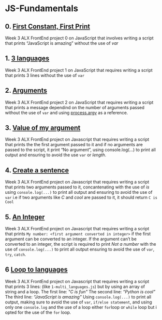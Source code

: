 # JS-Fundamentals

## 0. [First Constant, First Print](https://github.com/The-Motolani/JS-Fundamentals/blob/main/0-javascript_is_amazing.js)
Week 3 ALX FrontEnd project 0 on JavaScript that involves writing a script that prints “JavaScript is amazing” without the use of *var*

## 1. [3 languages](https://github.com/The-Motolani/JS-Fundamentals/blob/main/1-multi_languages.js)
Week 3 ALX FrontEnd project 1 on JavaScript that requires writing a script that prints 3 lines without the use of `var`

## 2. [Arguments](https://github.com/The-Motolani/JS-Fundamentals/blob/main/2-arguments.js)
Week 3 ALX FrontEnd project 2 on JavaScript that requires writing a script that prints a message dependind on the number of arguments passed without the use of `var` and using [process.argv](https://nodejs.org/api/process.html#process_process_argv) as a reference.

## 3. [Value of my argument](https://github.com/The-Motolani/JS-Fundamentals/blob/main/3-value_argument.js)
Week 3 ALX FrontEnd project on Javascript that requires writing a script that prints the  the first argument passed to it and if no arguments are passed to the script, it print “No argument”, using console.log(...) to print all output and ensuring to avoid the use `var` or *length*.

## 4. [Create a sentence](https://github.com/The-Motolani/JS-Fundamentals/blob/main/4-concat.js)
Week 3 ALX FrontEnd project on Javascript that requires writing a script that prints two arguments passed to it, concantenating with the use of *is* using `console.log(...)` to print all output and ensuring to avoid the use of `var` i.e if two arguments like *C* and *cool* are passed to it, it should return `C is Cool`

## 5. [An Integer](https://github.com/The-Motolani/JS-Fundamentals/blob/main/5-to_integer.js)
Week 3 ALX FrontEnd project on Javascript that requires writing a script that prints `My number: <first argument converted in integer>` if the first argument can be converted to an integer. If the argument can’t be converted to an integer, the script is required to print *Not a number* with the use of `console.log(...)` to print all output ensuring to avoid the use of `var`, `try`, `catch`.

## 6 [Loop to languages]()
Week 3 ALX FrontEnd project on Javascript that requires writing a script that prints 3 lines: (like `1-multi_languages.js`) but by using an array of string and a loop.
The first line: *"C is fun"*
The second line: *“Python is cool”*
The third line: *“JavaScript is amazing”*
Using `console.log(...)` to print all output, making sure to avoid the use of `var`, `if/else statement`, and using only one `console.log` and the use of a loop either `for`loop or `while` loop but i opted for the use of the `for` loop.
